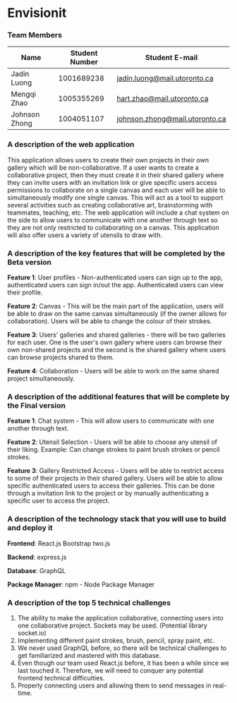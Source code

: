 # Envisionit

### Team Members
| Name | Student Number | Student E-mail |
| ------ | ------ | ------ |
| Jadin Luong | 1001689238 | jadin.luong@mail.utoronto.ca |
| Mengqi Zhao | 1005355269 | hart.zhao@mail.utoronto.ca |
| Johnson Zhong | 1004051107 | johnson.zhong@mail.utoronto.ca |

### A description of the web application
This application allows users to create their own projects in their own gallery which will be non-collaborative. If a user wants to create a collaborative project, then they must create it in their shared gallery where they can invite users with an invitation link or give specific users access permissions to collaborate on a single canvas and each user will be able to simultaneously modify one single canvas. This will act as a tool to support several activities such as creating collaborative art, brainstorming with teammates, teaching, etc. The web application will include a chat system on the side to allow users to communicate with one another through text so they are not only restricted to collaborating on a canvas. This application will also offer users a variety of utensils to draw with.

### A description of the key features that will be completed by the Beta version
**Feature 1**: User profiles - Non-authenticated users can sign up to the app, authenticated users can sign in/out the app. Authenticated users can view their profile.

**Feature 2**: Canvas - This will be the main part of the application, users will be able to draw on the same canvas simultaneously (if the owner allows for collaboration). Users will be able to change the colour of their strokes.

**Feature 3**: Users’ galleries and shared galleries - there will be two galleries for each user. One is the user's own gallery where users can browse their own non-shared projects and the second is the shared gallery where users can browse projects shared to them.

**Feature 4**: Collaboration - Users will be able to work on the same shared project simultaneously.

### A description of the additional features that will be complete by the Final version
**Feature 1**: Chat system - This will allow users to communicate with one another through text.

**Feature 2**: Utensil Selection - Users will be able to choose any utensil of their liking. Example: Can change strokes to paint brush strokes or pencil strokes.

**Feature 3**: Gallery Restricted Access - Users will be able to restrict access to some of their projects in their shared gallery. Users will be able to allow specific authenticated users to access their galleries. This can be done through a invitation link to the project or by manually authenticating a specific user to access the project.

### A description of the technology stack that you will use to build and deploy it

**Frontend**: React.js Bootstrap two.js

**Backend**: express.js

**Database**: GraphQL

**Package Manager**: npm - Node Package Manager

### A description of the top 5 technical challenges
1. The ability to make the application collaborative, connecting users into one collaborative project. Sockets may be used. (Potential library socket.io)
2. Implementing different paint strokes, brush, pencil, spray paint, etc.
3. We never used GraphQL before, so there will be technical challenges to get familiarized and mastered with this database.
4. Even though our team used React.js before, it has been a while since we last touched it. Therefore, we will need to conquer any potential frontend technical difficulties.
5. Properly connecting users and allowing them to send messages in real-time.

